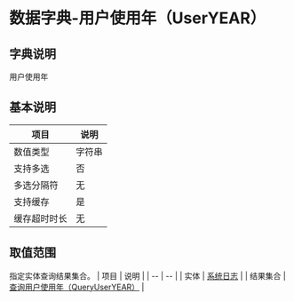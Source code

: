 # 数据字典-用户使用年（UserYEAR）
## 字典说明
用户使用年

## 基本说明
| 项目 | 说明 |
| -- | -- |
| 数值类型 | 字符串 |
| 支持多选 | 否 |
| 多选分隔符 | 无 |
| 支持缓存 | 是 |
| 缓存超时时长 | 无 |

## 取值范围
指定实体查询结果集合。
| 项目 | 说明 |
| -- | -- |
| 实体 | [系统日志](../module/zentao/Action) |
| 结果集合 | [查询用户使用年（QueryUserYEAR）]() |


